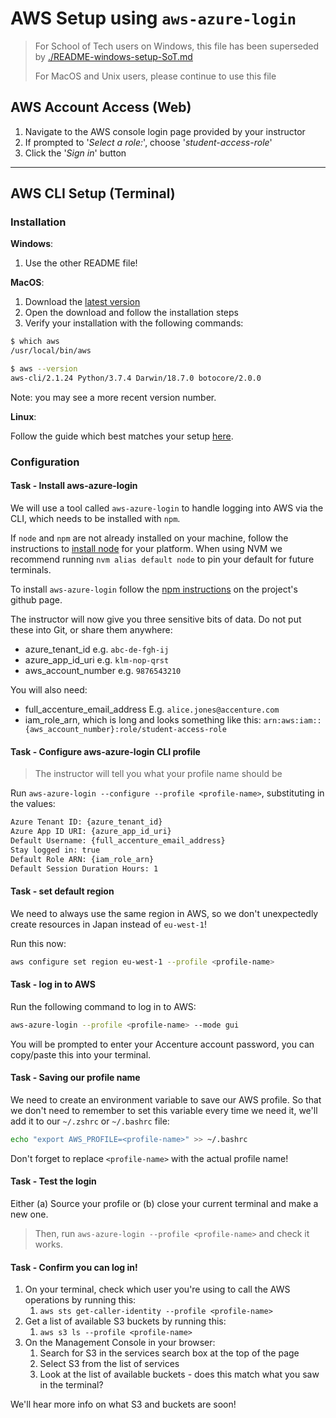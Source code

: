 # AWS Setup using `aws-azure-login`

> For School of Tech users on Windows, this file has been superseded by [./README-windows-setup-SoT.md](./README-windows-setup-SoT.md)
>
> For MacOS and Unix users, please continue to use this file

## AWS Account Access (Web)

1. Navigate to the AWS console login page provided by your instructor
1. If prompted to  '_Select a role:_', choose '_student-access-role_'
1. Click the '_Sign in_' button

---

## AWS CLI Setup (Terminal)

### Installation

**Windows**:

1. Use the other README file!

**MacOS**:

1. Download the [latest version](https://awscli.amazonaws.com/AWSCLIV2.pkg)
1. Open the download and follow the installation steps
1. Verify your installation with the following commands:

```sh
$ which aws
/usr/local/bin/aws

$ aws --version
aws-cli/2.1.24 Python/3.7.4 Darwin/18.7.0 botocore/2.0.0
```

Note: you may see a more recent version number.

**Linux**:

Follow the guide which best matches your setup [here](https://docs.aws.amazon.com/cli/latest/userguide/install-cliv2-linux.html).

### Configuration

#### Task - Install aws-azure-login

We will use a tool called `aws-azure-login` to handle logging into AWS via the CLI, which needs to be installed with `npm`.

If `node` and `npm` are not already installed on your machine, follow the instructions to [install node](https://nodejs.org/en/download) for your platform. When using NVM we recommend running `nvm alias default node` to pin your default for future terminals.

To install `aws-azure-login` follow the [npm instructions](https://github.com/aws-azure-login/aws-azure-login?tab=readme-ov-file#installation) on the project's github page.

The instructor will now give you three sensitive bits of data. Do not put these into Git, or share them anywhere:

- azure_tenant_id e.g. `abc-de-fgh-ij`
- azure_app_id_uri e.g. `klm-nop-qrst`
- aws_account_number e.g. `9876543210`

You will also need:

- full_accenture_email_address E.g. `alice.jones@accenture.com`
- iam_role_arn, which is long and looks something like this: `arn:aws:iam::{aws_account_number}:role/student-access-role`

#### Task - Configure aws-azure-login CLI profile

> The instructor will tell you what your profile name should be

Run `aws-azure-login --configure --profile <profile-name>`, substituting in the values:

```sh
Azure Tenant ID: {azure_tenant_id}
Azure App ID URI: {azure_app_id_uri}
Default Username: {full_accenture_email_address}
Stay logged in: true
Default Role ARN: {iam_role_arn}
Default Session Duration Hours: 1
```

#### Task - set default region

We need to always use the same region in AWS, so we don't unexpectedly create resources in Japan instead of `eu-west-1`!

Run this now:

```bash
aws configure set region eu-west-1 --profile <profile-name>
```

#### Task - log in to AWS

Run the following command to log in to AWS:

```sh
aws-azure-login --profile <profile-name> --mode gui
```

You will be prompted to enter your Accenture account password, you can copy/paste this into your terminal.

#### Task - Saving our profile name

We need to create an environment variable to save our AWS profile. So that we don't need to remember to set this variable every time we need it, we'll add it to our `~/.zshrc` or `~/.bashrc` file:

```sh
echo "export AWS_PROFILE=<profile-name>" >> ~/.bashrc
```

Don't forget to replace `<profile-name>` with the actual profile name!

#### Task - Test the login

Either (a) Source your profile or (b) close your current terminal and make a new one.

> Then, run `aws-azure-login --profile <profile-name>` and check it works.

#### Task - Confirm you can log in!

1. On your terminal, check which user you're using to call the AWS operations by running this:
    1. `aws sts get-caller-identity --profile <profile-name>`
1. Get a list of available S3 buckets by running this:
    1. `aws s3 ls --profile <profile-name>`
1. On the Management Console in your browser:
    1. Search for S3 in the services search box at the top of the page
    1. Select S3 from the list of services
    1. Look at the list of available buckets - does this match what you saw in the terminal?

We'll hear more info on what S3 and buckets are soon!
